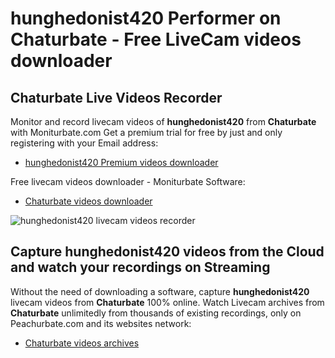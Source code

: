 # hunghedonist420 Performer on Chaturbate - Free LiveCam videos downloader

## Chaturbate Live Videos Recorder

Monitor and record livecam videos of **hunghedonist420** from **Chaturbate** with Moniturbate.com
Get a premium trial for free by just and only registering with your Email address:
* [hunghedonist420 Premium videos downloader](https://moniturbate.com/request-demo-licence-key.html)

Free livecam videos downloader - Moniturbate Software:
* [Chaturbate videos downloader](https://moniturbate.com/moniturbate-download-software.html)

![hunghedonist420 livecam videos recorder](https://peachurnet.com/templates/moniturbate-software.png)


## Capture hunghedonist420 videos from the Cloud and watch your recordings on Streaming

Without the need of downloading a software, capture **hunghedonist420** livecam videos from **Chaturbate** 100% online.
Watch Livecam archives from **Chaturbate** unlimitedly from thousands of existing recordings, only on Peachurbate.com and its websites network:
* [Chaturbate videos archives](https://peachurnet.com/)